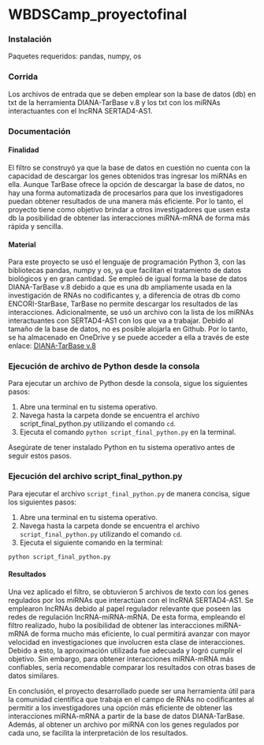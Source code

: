 # WBDSCamp_proyectofinal
### Instalación
Paquetes requeridos: pandas, numpy, os

### Corrida
Los archivos de entrada que se deben emplear son la base de datos (db) en txt de la herramienta DIANA-TarBase v.8 y los txt con los miRNAs interactuantes con el lncRNA SERTAD4-AS1.

### Documentación
#### Finalidad
El filtro se construyó ya que la base de datos en cuestión no cuenta con la capacidad de descargar los genes obtenidos tras ingresar los miRNAs en ella. Aunque TarBase ofrece la opción de descargar la base de datos, no hay una forma automatizada de procesarlos para que los investigadores puedan obtener resultados de una manera más eficiente. Por lo tanto, el proyecto tiene como objetivo brindar a otros investigadores que usen esta db la posibilidad de obtener las interacciones miRNA-mRNA de forma más rápida y sencilla.

#### Material
Para este proyecto se usó el lenguaje de programación Python 3, con las bibliotecas pandas, numpy y os, ya que facilitan el tratamiento de datos biológicos y en gran cantidad. Se empleó de igual forma la base de datos DIANA-TarBase v.8 debido a que es una db ampliamente usada en la investigación de RNAs no codificantes y, a diferencia de otras db como ENCORI-StarBase, TarBase no permite descargar los resultados de las interacciones. Adicionalmente, se usó un archivo con la lista de los miRNAs interactuantes con SERTAD4-AS1 con los que va a trabajar.
Debido al tamaño de la base de datos, no es posible alojarla en Github. Por lo tanto, se ha almacenado en OneDrive y se puede acceder a ella a través de este enlace: [DIANA-TarBase v.8](https://correouisedu-my.sharepoint.com/:t:/g/personal/valentina2170074_correo_uis_edu_co/EYByBfS44FVGsy2afVavtkgBMpWjo5NbnW0C81QVMCgQgA?e=WVUP7L)

### Ejecución de archivo de Python desde la consola

Para ejecutar un archivo de Python desde la consola, sigue los siguientes pasos:

1. Abre una terminal en tu sistema operativo.
2. Navega hasta la carpeta donde se encuentra el archivo script_final_python.py utilizando el comando `cd`.
3. Ejecuta el comando `python script_final_python.py` en la terminal.

Asegúrate de tener instalado Python en tu sistema operativo antes de seguir estos pasos.

### Ejecución del archivo script_final_python.py

Para ejecutar el archivo `script_final_python.py` de manera concisa, sigue los siguientes pasos:

1. Abre una terminal en tu sistema operativo.
2. Navega hasta la carpeta donde se encuentra el archivo `script_final_python.py` utilizando el comando `cd`.
3. Ejecuta el siguiente comando en la terminal: 

```
python script_final_python.py
```

#### Resultados
Una vez aplicado el filtro, se obtuvieron 5 archivos de texto con los genes regulados por los miRNAs que interactúan con el lncRNA SERTAD4-AS1. Se emplearon lncRNAs debido al papel regulador relevante que poseen las redes de regulación lncRNA-miRNA-mRNA.
De esta forma, empleando el filtro realizado, hubo la posibilidad de obtener las interacciones miRNA-mRNA de forma mucho más eficiente, lo cual permitirá avanzar con mayor velocidad en investigaciones que involucren esta clase de interacciones. Debido a esto, la aproximación utilizada fue adecuada y logró cumplir el objetivo. Sin embargo, para obtener interacciones miRNA-mRNA más confiables, sería recomendable comparar los resultados con otras bases de datos similares.

En conclusión, el proyecto desarrollado puede ser una herramienta útil para la comunidad científica que trabaja en el campo de RNAs no codificantes al permitir a los investigadores una opción más eficiente de obtener las interacciones miRNA-mRNA a partir de la base de datos DIANA-TarBase. Además, al obtener un archivo por miRNA con los genes regulados por cada uno, se facilita la interpretación de los resultados.
